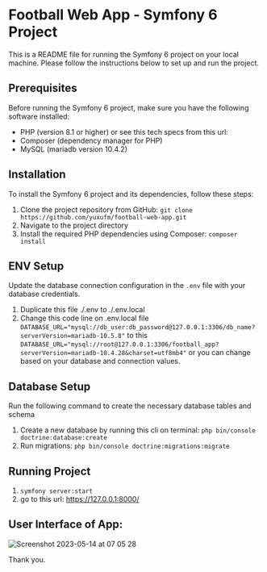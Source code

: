 # Football Web App - Symfony 6 Project

This is a README file for running the Symfony 6 project on your local machine. Please follow the instructions below to set up and run the project.

## Prerequisites

Before running the Symfony 6 project, make sure you have the following software installed:
- PHP (version 8.1 or higher) or see this tech specs from this url: 
- Composer (dependency manager for PHP)
- MySQL (mariadb version 10.4.2)

## Installation

To install the Symfony 6 project and its dependencies, follow these steps:
1. Clone the project repository from GitHub: `git clone https://github.com/yuxufm/football-web-app.git`
2. Navigate to the project directory
3. Install the required PHP dependencies using Composer: `composer install`

## ENV Setup

Update the database connection configuration in the `.env` file with your database credentials.
1. Duplicate this file ./.env to ./.env.local
2. Change this code line on .env.local file
`DATABASE_URL="mysql://db_user:db_password@127.0.0.1:3306/db_name?serverVersion=mariadb-10.5.8"` to this `DATABASE_URL="mysql://root@127.0.0.1:3306/football_app?serverVersion=mariadb-10.4.28&charset=utf8mb4"`
or you can change based on your database and connection values.

## Database Setup

Run the following command to create the necessary database tables and schema
1. Create a new database by running this cli on terminal: `php bin/console doctrine:database:create`
2. Run migrations: `php bin/console doctrine:migrations:migrate`

## Running Project

1. `symfony server:start`
2. go to this url: https://127.0.0.1:8000/


## User Interface of App:
![Screenshot 2023-05-14 at 07 05 28](https://github.com/yuxufm/football-web-app/assets/20906289/bb504fdd-0b95-4f17-9f83-0d20cd415978)

Thank you.
